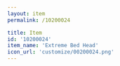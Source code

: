 ```yaml
---
layout: item
permalink: /10200024

title: Item
id: '10200024'
item_name: 'Extreme Bed Head'
icon_url: 'customize/00200024.png'
---
```

